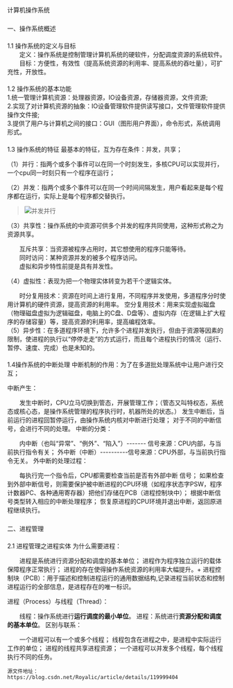 #
计算机操作系统

###
一、操作系统概述
####
1.1 操作系统的定义与目标  
&emsp;&emsp;定义：操作系统是控制管理计算机系统的硬软件，分配调度资源的系统软件。<br>
&emsp;&emsp;目标：方便性，有效性（提高系统资源的利用率、提高系统的吞吐量），可扩充性，开放性。<br>
####
1.2 操作系统的基本功能<br>
1.统一管理计算机资源：处理器资源，IO设备资源，存储器资源，文件资源;<br>
2.实现了对计算机资源的抽象：IO设备管理软件提供读写接口，文件管理软件提供操作文件接;<br>
3.提供了用户与计算机之间的接口：GUI（图形用户界面），命令形式，系统调用形式。<br>

####
1.3 操作系统的特征
最基本的特征，互为存在条件：并发，共享；


（1）并行：指两个或多个事件可以在同一个时刻发生，多核CPU可以实现并行，一个cpu同一时刻只有一个程序在运行；

（2）并发：指两个或多个事件可以在同一个时间间隔发生，用户看起来是每个程序都在运行，实际上是每个程序都交替执行。
>![并发并行](/bing.png)


（3）共享性：操作系统的中资源可供多个并发的程序共同使用，这种形式称之为资源共享。

&emsp;&emsp;互斥共享：当资源被程序占用时，其它想使用的程序只能等待。<br>
&emsp;&emsp;同时访问：某种资源并发的被多个程序访问。<br>
&emsp;&emsp;虚拟和异步特性前提是具有并发性。<br>

<p>（4）虚拟性：表现为把一个物理实体转变为若干个逻辑实体。</p>

&emsp;&emsp;时分复用技术：资源在时间上进行复用，不同程序并发使用，多道程序分时使用计算机的硬件资源，提高资源的利用率。
空分复用技术：用来实现虚拟磁盘（物理磁盘虚拟为逻辑磁盘，电脑上的C盘、D盘等）、虚拟内存（在逻辑上扩大程序的存储容量）等，提高资源的利用率，提高编程效率。<br>
（5）异步性：在多道程序环境下，允许多个进程并发执行，但由于资源等因素的限制，使进程的执行以“停停走走”的方式运行，而且每个进程执行的情况（运行、暂停、速度、完成）也是未知的。<br>

####
1.4操作系统的中断处理
中断机制的作用：为了在多道批处理系统中让用户进行交互；

中断产生：

&emsp;&emsp;发生中断时，CPU立马切换到管态，开展管理工作；（管态又叫特权态，系统态或核心态，是操作系统管理的程序执行时，机器所处的状态。）
发生中断后，当前运行的进程回暂停运行，由操作系统内核对中断进行处理；
对于不同的中断信号，会进行不同的处理。
中断的分类：

&emsp;&emsp;内中断（也叫“异常”、“例外”、“陷入”）------- 信号来源：CPU内部，与当前执行指令有关；
外中断（中断）----------信号来源：CPU外部，与当前执行指令无关。
外中断的处理过程：

&emsp;&emsp;每执行完一个指令后，CPU都需要检查当前是否有外部中断 信号；
如果检查到外部中断信号，则需要保护被中断进程的CPU环境（如程序状态字PSW，程序计数器PC、各种通用寄存器）把他们存储在PCB（进程控制块中）；
根据中断信号类型转入相应的中断处理程序；
恢复原进程的CPU环境并退出中断，返回原进程继续执行。

###
二、进程管理
####
2.1 进程管理之进程实体
为什么需要进程：

&emsp;&emsp;进程是系统进行资源分配和调度的基本单位；
进程作为程序独立运行的载体保障程序正常执行；
进程的存在使得操作系统资源的利用率大幅提升。+
进程控制块（PCB）：用于描述和控制进程运行的通用数据结构,记录进程当前状态和控制进程运行的全部信息，是进程存在的唯一标识。

进程（Process）与线程（Thread）：

&emsp;&emsp;线程：操作系统进行**运行调度的最小单位**。
进程：系统进行**资源分配和调度的基本单位**。
区别与联系：

&emsp;&emsp;一个进程可以有一个或多个线程；
线程包含在进程之中，是进程中实际运行工作的单位；
进程的线程共享进程资源；
一个进程可以并发多个线程，每个线程执行不同的任务。

```地址
源文件地址：
https://blog.csdn.net/Royalic/article/details/119999404

```
<Twikoo :Twikoo_Data="{ envId: 'https://www.xn--4gqz7lc3sqg4c.site:8568/twikoo/'  }" />
